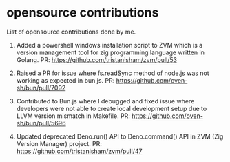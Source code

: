 # opensource contributions
List of opensource contributions done by me.

1. Added a powershell windows installation script to ZVM which is a version management tool for zig programming language written in Golang. PR: https://github.com/tristanisham/zvm/pull/53

2. Raised a PR for issue where fs.readSync method of node.js was not working as expected in bun.js. PR: https://github.com/oven-sh/bun/pull/7092

3. Contributed to Bun.js where I debugged and fixed issue where developers were not able to create local development setup due to LLVM version mismatch in Makefile. PR: https://github.com/oven-sh/bun/pull/5696

4. Updated deprecated Deno.run() API to Deno.command() API in ZVM (Zig Version Manager) project. PR: https://github.com/tristanisham/zvm/pull/47

